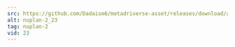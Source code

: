 ```yaml
---
src: https://github.com/Dadaism6/metadriverse-asset/releases/download/assetsv1.0.2/nuplan-2_23.mp4
alt: nuplan-2_23
tag: nuplan-2
vid: 23
---
```

